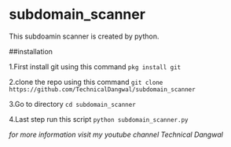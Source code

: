 # subdomain_scanner

This subdoamin scanner is created by python.

##installation

1.First install git using this command `pkg install git`

2.clone the repo using this command `git clone https://github.com/TechnicalDangwal/subdomain_scanner`

3.Go to directory `cd subdomain_scanner`

4.Last step run this script `python subdomain_scanner.py `

*for more information visit my youtube channel Technical Dangwal*

